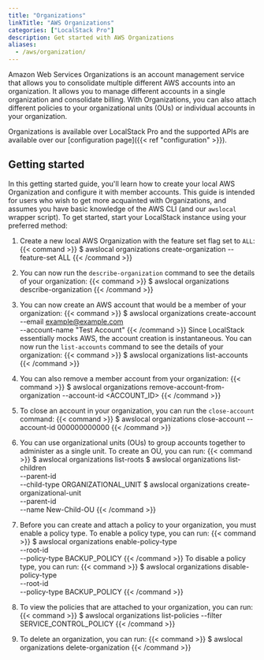 ```yaml
---
title: "Organizations"
linkTitle: "AWS Organizations"
categories: ["LocalStack Pro"]
description: Get started with AWS Organizations
aliases:
  - /aws/organization/
---
```


Amazon Web Services Organizations is an account management service that allows you to consolidate multiple different AWS accounts into an organization. It allows you to manage different accounts in a single organization and consolidate billing. With Organizations, you can also attach different policies to your organizational units (OUs) or individual accounts in your organization.

Organizations is available over LocalStack Pro and the supported APIs are available over our [configuration page]({{< ref "configuration" >}}).

## Getting started

In this getting started guide, you'll learn how to create your local AWS Organization and configure it with member accounts. This guide is intended for users who wish to get more acquainted with Organizations, and assumes you have basic knowledge of the AWS CLI (and our `awslocal` wrapper script). To get started, start your LocalStack instance using your preferred method:

1. Create a new local AWS Organization with the feature set flag set to `ALL`:
   {{< command >}}
   $ awslocal organizations create-organization --feature-set ALL
   {{< /command >}}

2. You can now run the `describe-organization` command to see the details of your organization:
   {{< command >}}
   $ awslocal organizations describe-organization
   {{< /command >}}

3. You can now create an AWS account that would be a member of your organization:
   {{< command >}}
   $ awslocal organizations create-account \
      --email example@example.com \
      --account-name "Test Account"
   {{< /command >}}
   Since LocalStack essentially mocks AWS, the account creation is instantaneous. You can now run the `list-accounts` command to see the details of your organization:
   {{< command >}}
   $ awslocal organizations list-accounts
   {{< /command >}}

4. You can also remove a member account from your organization:
   {{< command >}}
   $ awslocal organizations remove-account-from-organization --account-id <ACCOUNT_ID>
   {{< /command >}}

5. To close an account in your organization, you can run the `close-account` command:
   {{< command >}}
   $ awslocal organizations close-account --account-id 000000000000
   {{< /command >}}

6. You can use organizational units (OUs) to group accounts together to administer as a single unit. To create an OU, you can run:
   {{< command >}}
   $ awslocal organizations list-roots
   $ awslocal organizations list-children \
        --parent-id <PARENT-ID> \
        --child-type ORGANIZATIONAL_UNIT
   $ awslocal organizations create-organizational-unit \
        --parent-id <PARENT-ID> \
        --name New-Child-OU
   {{< /command >}}

7. Before you can create and attach a policy to your organization, you must enable a policy type. To enable a policy type, you can run:
   {{< command >}}
   $ awslocal organizations enable-policy-type \
        --root-id <ROOT-ID> \
        --policy-type BACKUP_POLICY
   {{< /command >}}
   To disable a policy type, you can run:
   {{< command >}}
   $ awslocal organizations disable-policy-type \
        --root-id <ROOT-ID> \
        --policy-type BACKUP_POLICY
   {{< /command >}}

8. To view the policies that are attached to your organization, you can run:
   {{< command >}}
   $ awslocal organizations list-policies --filter SERVICE_CONTROL_POLICY
   {{< /command >}}

9. To delete an organization, you can run:
   {{< command >}}
   $ awslocal organizations delete-organization
   {{< /command >}}
